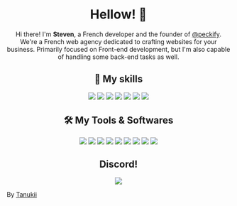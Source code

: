 <h1 align="center">Hellow! 👋</h1>
<p align="center">
Hi there! I'm <b>Steven</b>, a French developer and the founder of <a href="https://github.com/Peckify">@peckify</a>. We're a French web agency dedicated to crafting websites for your business. Primarily focused on Front-end development, but I'm also capable of handling some back-end tasks as well.
</p>
<h2 align="center">🎨 My skills </h2>
<p align="center">
  <img src="https://img.shields.io/badge/html5%20-%23323330.svg?&style=for-the-badge&logo=html5&logoColor=white"/>
  <img src="https://img.shields.io/badge/css3%20-%23323330.svg?&style=for-the-badge&logo=css3&logoColor=white"/>
  <img src="https://img.shields.io/badge/javascript%20-%23323330.svg?&style=for-the-badge&logo=javascript&logoColor=white"/>
  <img src="https://img.shields.io/badge/php%20-%23323330.svg?&style=for-the-badge&logo=php&logoColor=white"/>
  <img src="https://img.shields.io/badge/MySQL%20-%23323330.svg?&style=for-the-badge&logo=mysql&logoColor=white"/>
  <img src="https://img.shields.io/badge/bootstrap%20-%23323330.svg?&style=for-the-badge&logo=bootstrap&logoColor=white"/>
  <img src="https://img.shields.io/badge/webflow%20-%23323330.svg?&style=for-the-badge&logo=webflow&logoColor=white"/>
<div align="center">
<h2 align="center">🛠️ My Tools & Softwares</h2>
  <img src="https://img.shields.io/badge/node.js%20-%23323330.svg?&style=for-the-badge&logo=node.js&logoColor=white"/>
  <img src="https://img.shields.io/badge/Visual%20Studio%20Code%20-%23323330.svg?&style=for-the-badge&logo=visualstudiocode&logoColor=white"/>
  <img src="https://img.shields.io/badge/git%20-%23323330.svg?&style=for-the-badge&logo=git&logoColor=white"/>
  <img src="https://img.shields.io/badge/Vite.js%20-%23323330.svg?&style=for-the-badge&logo=vite&logoColor=white"/>
  <img src="https://img.shields.io/badge/figma%20-%23323330.svg?&style=for-the-badge&logo=figma&logoColor=white"/>
  <img src="https://img.shields.io/badge/arc%20-%23323330.svg?&style=for-the-badge&logo=arc&logoColor=white"/>
  <img src="https://img.shields.io/badge/Photoshop%20-%23323330.svg?&style=for-the-badge&logo=adobephotoshop&logoColor=white"/>
  <img src="https://img.shields.io/badge/Premiere%20Pro%20-%23323330.svg?&style=for-the-badge&logo=adobepremierepro&logoColor=white"/>
  <img src="https://img.shields.io/badge/macos%20-%23323330.svg?&style=for-the-badge&logo=apple&logoColor=white"/>
<h2 align="center"> Discord! </h2>
<img src="https://lanyard-profile-readme.vercel.app/api/327878748466839552" align="center">
</div>
<p opacity="0.3">By <a href="https://github.com/UnTanukii">Tanukii</a></</p>
